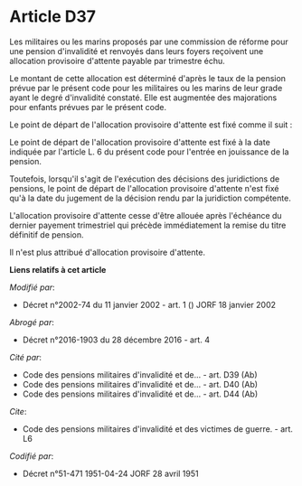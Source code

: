# Article D37

Les militaires ou les marins proposés par une commission de réforme pour une pension d'invalidité et renvoyés dans leurs
foyers reçoivent une allocation provisoire d'attente payable par trimestre échu.

Le montant de cette allocation est déterminé d'après le taux de la pension prévue par le présent code pour les militaires ou
les marins de leur grade ayant le degré d'invalidité constaté. Elle est augmentée des majorations pour enfants prévues par le
présent code.

Le point de départ de l'allocation provisoire d'attente est fixé comme il suit :

Le point de départ de l'allocation provisoire d'attente est fixé à la date indiquée par l'article L. 6 du présent code pour
l'entrée en jouissance de la pension.

Toutefois, lorsqu'il s'agit de l'exécution des décisions des juridictions de pensions, le point de départ de l'allocation
provisoire d'attente n'est fixé qu'à la date du jugement de la décision rendu par la juridiction compétente.

L'allocation provisoire d'attente cesse d'être allouée après l'échéance du dernier payement trimestriel qui précède
immédiatement la remise du titre définitif de pension.

Il n'est plus attribué d'allocation provisoire d'attente.

**Liens relatifs à cet article**

_Modifié par_:

  - Décret n°2002-74 du 11 janvier 2002 - art. 1 () JORF 18 janvier 2002

_Abrogé par_:

  - Décret n°2016-1903 du 28 décembre 2016 - art. 4

_Cité par_:

  - Code des pensions militaires d'invalidité et de... - art. D39 (Ab)
  - Code des pensions militaires d'invalidité et de... - art. D40 (Ab)
  - Code des pensions militaires d'invalidité et de... - art. D44 (Ab)

_Cite_:

  - Code des pensions militaires d'invalidité et des victimes de guerre. - art. L6

_Codifié par_:

  - Décret n°51-471 1951-04-24 JORF 28 avril 1951
